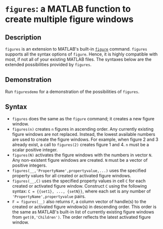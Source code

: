 # `figures`: a MATLAB function to create multiple figure windows

## Description
`figures` is an extension to MATLAB's built-in [`figure`](http://mathworks.com/help/matlab/ref/figure.html) command. `figures` supports all the syntax options of `figure`. Hence, it is highly compatible with most, if not all of your existing MATLAB files. The syntaxes below are the extended possibilities provided by `figures`.

## Demonstration
Run `figuresdemo` for a demonstration of the possibilities of `figures`.

## Syntax
 - `figures` does the same as the `figure` command; it creates a new figure window.
 - `figures(n)` creates `n` figures in ascending order. Any currently existing figure windows are not replaced. Instead, the lowest available numbers are used to create the figure windows. For example, when figure 2 and 3 already exist, a call to `figures(2)` creates figure 1 and 4. `n` must be a scalar positive integer.
 - `figures(N)` activates the figure windows with the numbers in vector `N`. Any non-existent figure windows are created. `N` must be a vector of positive integers.
 - `figures(__,'PropertyName',propertyvalue,...)` uses the specified property values for all created or activated figure windows.
 - `figures(__,C)` uses the specified property values in cell `C` for each created or activated figure window. Construct `C` using the following syntax: `C = {{set1}, ..., {setN}}`, where each set is any number of `'PropertyName',propertyvalue` pairs.
 - `F = figures(__)` also returns `F`, a column vector of handle(s) to the created or activated figure window(s) in descending order. This order is the same as MATLAB's built-in list of currently existing figure windows from `get(0,'Children')`. The order reflects the latest activated figure window.
